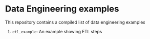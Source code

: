 # Data Engineering examples
This repository contains a compiled list of data engineering examples
1. `etl_example`: An example showing ETL steps
